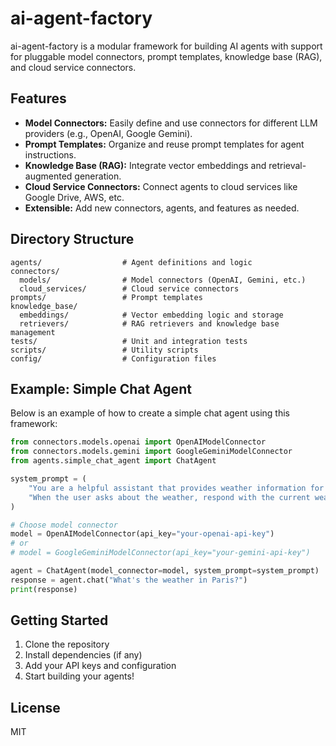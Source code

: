 
# ai-agent-factory

ai-agent-factory is a modular framework for building AI agents with support for pluggable model connectors, prompt templates, knowledge base (RAG), and cloud service connectors.

## Features

- **Model Connectors:** Easily define and use connectors for different LLM providers (e.g., OpenAI, Google Gemini).
- **Prompt Templates:** Organize and reuse prompt templates for agent instructions.
- **Knowledge Base (RAG):** Integrate vector embeddings and retrieval-augmented generation.
- **Cloud Service Connectors:** Connect agents to cloud services like Google Drive, AWS, etc.
- **Extensible:** Add new connectors, agents, and features as needed.

## Directory Structure

```
agents/                  # Agent definitions and logic
connectors/
  models/                # Model connectors (OpenAI, Gemini, etc.)
  cloud_services/        # Cloud service connectors
prompts/                 # Prompt templates
knowledge_base/
  embeddings/            # Vector embedding logic and storage
  retrievers/            # RAG retrievers and knowledge base management
tests/                   # Unit and integration tests
scripts/                 # Utility scripts
config/                  # Configuration files
```

## Example: Simple Chat Agent

Below is an example of how to create a simple chat agent using this framework:

```python
from connectors.models.openai import OpenAIModelConnector
from connectors.models.gemini import GoogleGeminiModelConnector
from agents.simple_chat_agent import ChatAgent

system_prompt = (
    "You are a helpful assistant that provides weather information for any city or area. "
    "When the user asks about the weather, respond with the current weather details."
)

# Choose model connector
model = OpenAIModelConnector(api_key="your-openai-api-key")
# or
# model = GoogleGeminiModelConnector(api_key="your-gemini-api-key")

agent = ChatAgent(model_connector=model, system_prompt=system_prompt)
response = agent.chat("What's the weather in Paris?")
print(response)
```

## Getting Started

1. Clone the repository
2. Install dependencies (if any)
3. Add your API keys and configuration
4. Start building your agents!

## License

MIT
